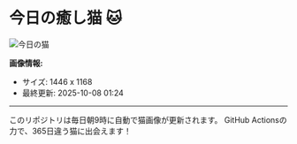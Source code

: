# 今日の癒し猫 🐱

![今日の猫](https://cdn2.thecatapi.com/images/sWfuXbpSS.jpg)

**画像情報:**
- サイズ: 1446 x 1168
- 最終更新: 2025-10-08 01:24

---

このリポジトリは毎日朝9時に自動で猫画像が更新されます。
GitHub Actionsの力で、365日違う猫に出会えます！
